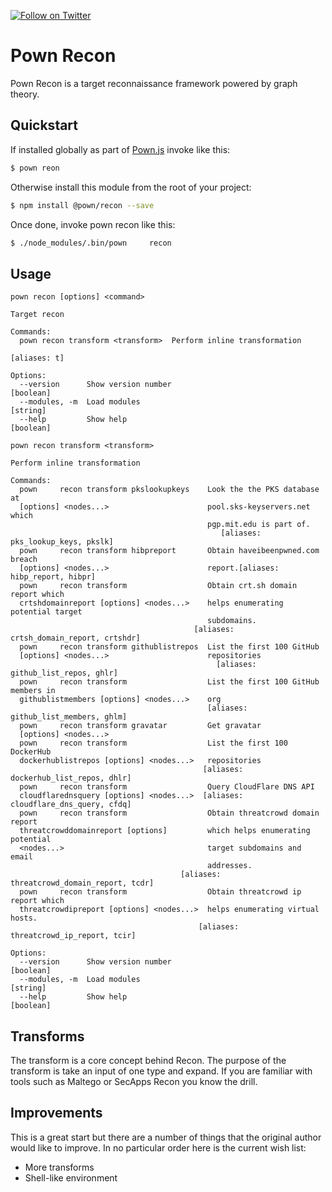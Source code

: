 [![Follow on Twitter](https://img.shields.io/twitter/follow/pownjs.svg?logo=twitter)](https://twitter.com/pownjs)

# Pown Recon

Pown Recon is a target reconnaissance framework powered by graph theory.

## Quickstart

If installed globally as part of [Pown.js](https://github.com/pownjs/pown) invoke like this:

```sh
$ pown reon
```

Otherwise install this module from the root of your project:

```sh
$ npm install @pown/recon --save
```

Once done, invoke pown recon like this:

```sh
$ ./node_modules/.bin/pown     recon
```

## Usage

```
pown recon [options] <command>

Target recon

Commands:
  pown recon transform <transform>  Perform inline transformation
                                                                    [aliases: t]

Options:
  --version      Show version number                                   [boolean]
  --modules, -m  Load modules                                           [string]
  --help         Show help                                             [boolean]
```

```
pown recon transform <transform>

Perform inline transformation

Commands:
  pown     recon transform pkslookupkeys    Look the the PKS database at
  [options] <nodes...>                      pool.sks-keyservers.net which
                                            pgp.mit.edu is part of.
                                               [aliases: pks_lookup_keys, pkslk]
  pown     recon transform hibpreport       Obtain haveibeenpwned.com breach
  [options] <nodes...>                      report.[aliases: hibp_report, hibpr]
  pown     recon transform                  Obtain crt.sh domain report which
  crtshdomainreport [options] <nodes...>    helps enumerating potential target
                                            subdomains.
                                         [aliases: crtsh_domain_report, crtshdr]
  pown     recon transform githublistrepos  List the first 100 GitHub
  [options] <nodes...>                      repositories
                                              [aliases: github_list_repos, ghlr]
  pown     recon transform                  List the first 100 GitHub members in
  githublistmembers [options] <nodes...>    org
                                            [aliases: github_list_members, ghlm]
  pown     recon transform gravatar         Get gravatar
  [options] <nodes...>
  pown     recon transform                  List the first 100 DockerHub
  dockerhublistrepos [options] <nodes...>   repositories
                                           [aliases: dockerhub_list_repos, dhlr]
  pown     recon transform                  Query CloudFlare DNS API
  cloudflarednsquery [options] <nodes...>  [aliases: cloudflare_dns_query, cfdq]
  pown     recon transform                  Obtain threatcrowd domain report
  threatcrowddomainreport [options]         which helps enumerating potential
  <nodes...>                                target subdomains and email
                                            addresses.
                                      [aliases: threatcrowd_domain_report, tcdr]
  pown     recon transform                  Obtain threatcrowd ip report which
  threatcrowdipreport [options] <nodes...>  helps enumerating virtual hosts.
                                          [aliases: threatcrowd_ip_report, tcir]

Options:
  --version      Show version number                                   [boolean]
  --modules, -m  Load modules                                           [string]
  --help         Show help                                             [boolean]
```

## Transforms

The transform is a core concept behind Recon. The purpose of the transform is take an input of one type and expand. If you are familiar with tools such as Maltego or SecApps Recon you know the drill.

## Improvements

This is a great start but there are a number of things that the original author would like to improve. In no particular order here is the current wish list:

* More transforms
* Shell-like environment
